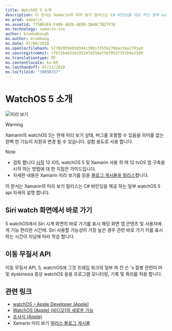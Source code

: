 ```yaml
---
title: WatchOS 5 소개
description: 이 문서는 Xamarin의 미리 보기 릴리스는 C# 바인딩을 제공 하는 일부 watchOS 5 api 자세히 설명 합니다.
ms.prod: xamarin
ms.assetid: 775BE4E4-F408-4620-AED9-2B48C7B27F38
ms.technology: xamarin-ios
author: bradumbaugh
ms.author: brumbaug
ms.date: 07/09/2018
ms.openlocfilehash: 57702955683d3d4139b1735f6276bac34a1701a9
ms.sourcegitcommit: cfb72be633e335147d156af3ef9527151b9e31d9
ms.translationtype: MT
ms.contentlocale: ko-KR
ms.lasthandoff: 07/13/2018
ms.locfileid: "39030737"
---
```

# <a name="introduction-to-watchos-5"></a>WatchOS 5 소개

 ![미리 보기](~/media/shared/preview.png)

> [!WARNING]
> Xamarin의 watchOS 5는 현재 미리 보기 상태, 버그를 포함할 수 있음을 의미를 없는 완벽 한 기능이 지원과 변경 될 수 있습니다. 실험 용도로 사용 합니다.

> [!NOTE]
> - 검토 합니다 [시작](~/ios/platform/introduction-to-ios12/get-started.md) 12 iOS, watchOS 5 및 Xamarin 사용 하 여 12 tvOS 앱 구축을 시작 하는 방법에 대 한 지침은 가이드입니다.
> - 자세한 내용은 Xamarin 미리 보기를 읽을 [블로그 게시물을 릴리스](https://releases.xamarin.com/preview-release-xcode-10-beta-3/)합니다.

이 문서는 Xamarin의 미리 보기 릴리스는 C# 바인딩을 제공 하는 일부 watchOS 5 api 자세히 설명 합니다.

## <a name="shortcuts-on-the-siri-watch-face"></a>Siri watch 화면에서 바로 가기

5 watchOS에서 Siri 시계 화면의 바로 가기를 표시 해당 화면 앱 콘텐츠 및 사용자에 게 기능 편리한 시간에. Siri 사용할 가능성이 가장 높은 경우 관련 바로 가기 키를 표시 하는 시간이 지남에 따라 학습 합니다.

## <a name="movement-disorder-api"></a>이동 무질서 API

이동 무질서 API, 5, watchOS에 그것 프레임 워크의 일부 파 킨 슨 's 질병 관련이 머 및 dyskinesia 증상 watchOS 응용 프로그램 모니터링, 기록 및 쿼리를 허용 합니다.

## <a name="related-links"></a>관련 링크

- [watchOS – Apple Developer (Apple)](https://developer.apple.com/watchOS/)
- [WatchOS (Apple) (비디오)의 새로운 기능](https://developer.apple.com/videos/play/wwdc2018/206/)
- [조사식 (Apple)](https://www.apple.com/watch/)
- Xamarin 미리 보기 [릴리스 블로그 게시물](https://releases.xamarin.com/preview-release-xcode-10-beta-3/)
